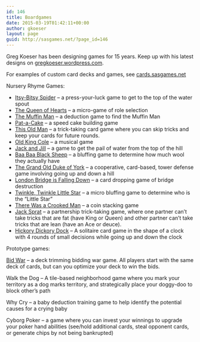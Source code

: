 ```yaml
---
id: 146
title: Boardgames
date: 2015-03-19T01:42:11+00:00
author: gkoeser
layout: page
guid: http://sasgames.net/?page_id=146
---
```


Greg Koeser has been designing games for 15 years. Keep up with his latest designs on [gregkoeser.wordpress.com](http://gregkoeser.wordpress.com).

For examples of custom card decks and games, see [cards.sasgames.net](http://cards.sasgames.net/)

Nursery Rhyme Games:

  * [Itsy-Bitsy Spider](https://gregkoeser.wordpress.com/2015/03/03/itsy-bitsy-spider/) &#8211; a press-your-luck game to get to the top of the water spout
  * [The Queen of Hearts](https://gregkoeser.wordpress.com/2015/03/12/the-queen-of-hearts/) &#8211; a micro-game of role selection
  * [The Muffin Man](https://gregkoeser.wordpress.com/2015/03/10/the-muffin-man/) &#8211; a deduction game to find the Muffin Man
  * [Pat-a-Cake](https://gregkoeser.wordpress.com/2015/03/07/pat-a-cake/) &#8211; a speed cake building game
  * [This Old Man](https://gregkoeser.wordpress.com/2015/03/11/nursery-rhyme-this-old-man/) &#8211; a trick-taking card game where you can skip tricks and keep your cards for future rounds.
  * [Old King Cole](https://gregkoeser.wordpress.com/2015/03/05/old-king-cole/) &#8211; a musical game
  * [Jack and Jill](https://gregkoeser.wordpress.com/2015/03/04/jack-and-jill/) &#8211; a game to get the pail of water from the top of the hill
  * [Baa Baa Black Sheep](https://gregkoeser.wordpress.com/2015/03/07/baa-baa-black-sheep/) &#8211; a bluffing game to determine how much wool they actually have
  * [The Grand Old Duke of York](https://gregkoeser.wordpress.com/2015/03/28/the-grand-old-duke-of-york/) &#8211; a cooperative, card-based, tower defense game involving going up and down a hill
  * [London Bridge is Falling Down](https://gregkoeser.wordpress.com/2015/03/31/london-bridges-falling-down/) &#8211; a card dropping game of bridge destruction
  * [Twinkle, Twinkle Little Star](https://gregkoeser.wordpress.com/2015/03/31/twinkle-twinkle-little-star/) &#8211; a micro bluffing game to determine who is the &#8220;Little Star&#8221;
  * [There Was a Crooked Man](https://gregkoeser.wordpress.com/2015/04/02/there-was-a-crooked-man/) &#8211; a coin stacking game
  * [Jack Sprat](https://gregkoeser.wordpress.com/2015/04/05/jack-sprat/) &#8211; a partnership trick-taking game, where one partner can&#8217;t take tricks that are fat (have King or Queen) and other partner can&#8217;t take tricks that are lean (have an Ace or deuce).
  * [Hickory Dickory Dock](https://gregkoeser.wordpress.com/2015/04/03/hickory-dickory-dock/) &#8211; A solitaire card game in the shape of a clock with 4 rounds of small decisions while going up and down the clock

Prototype games:

[Bid War](https://gregkoeser.wordpress.com/2014/03/29/game-of-the-week-1/) &#8211; a deck trimming bidding war game. All players start with the same deck of cards, but can you optimize your deck to win the bids.

Walk the Dog &#8211; A tile-based neighborhood game where you mark your territory as a dog marks territory, and strategically place your doggy-doo to block other&#8217;s path

Why Cry &#8211; a baby deduction training game to help identify the potential causes for a crying baby

Cyborg Poker &#8211; a game where you can invest your winnings to upgrade your poker hand abilities (see/hold additional cards, steal opponent cards, or generate chips by not being bankrupted)